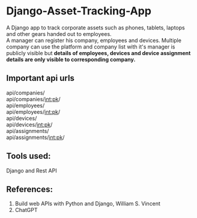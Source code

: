 # Django-Asset-Tracking-App
A Django app to track corporate assets such as phones, tablets, laptops  and other gears handed out to employees. <br/>
A manager can register his company, employees and devices. Multiple company can use the platform and company list with it's manager is publicly visible but **details of employees, devices and device assignment details are only visible to corresponding company.**

## Important api urls <br/>
api/companies/  <br/>
api/companies/<int:pk>/ <br/>
api/employees/ <br/>
api/employees/<int:pk>/ <br/>
api/devices/ <br/>
api/devices/<int:pk>/ <br/>
api/assignments/ <br/>
api/assignments/<int:pk>/ <br/>

## Tools used:
Django and Rest API

## References:
1. Build web APIs with Python and Django, William S. Vincent
2. ChatGPT
